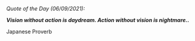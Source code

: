 *Quote of the Day (06/09/2021):*

_**Vision without action is daydream. Action without vision is nightmare..**_

Japanese Proverb